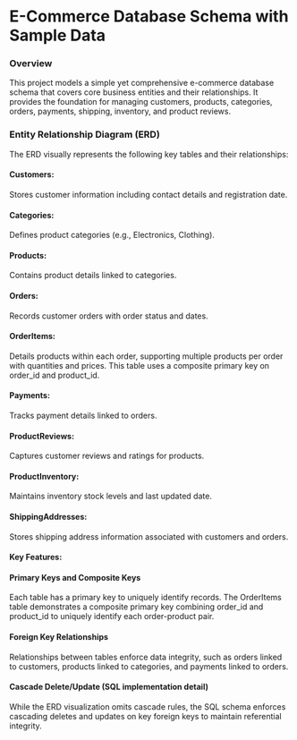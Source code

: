 # E-Commerce Database Schema with Sample Data

### Overview
This project models a simple yet comprehensive e-commerce database schema that covers core business entities and their relationships. It provides the foundation for managing customers, products, categories, orders, payments, shipping, inventory, and product reviews.

### Entity Relationship Diagram (ERD)
The ERD visually represents the following key tables and their relationships:

#### Customers:
Stores customer information including contact details and registration date.

#### Categories: 
Defines product categories (e.g., Electronics, Clothing).

#### Products: 
Contains product details linked to categories.

#### Orders: 
Records customer orders with order status and dates.

#### OrderItems: 
Details products within each order, supporting multiple products per order with quantities and prices. This table uses a composite primary key on order_id and product_id.

#### Payments:
Tracks payment details linked to orders.

#### ProductReviews: 
Captures customer reviews and ratings for products.

#### ProductInventory: 
Maintains inventory stock levels and last updated date.

#### ShippingAddresses: 
Stores shipping address information associated with customers and orders.

#### Key Features:

#### Primary Keys and Composite Keys
Each table has a primary key to uniquely identify records. The OrderItems table demonstrates a composite primary key combining order_id and product_id to uniquely identify each order-product pair.

#### Foreign Key Relationships
Relationships between tables enforce data integrity, such as orders linked to customers, products linked to categories, and payments linked to orders.

#### Cascade Delete/Update (SQL implementation detail)
While the ERD visualization omits cascade rules, the SQL schema enforces cascading deletes and updates on key foreign keys to maintain referential integrity.
